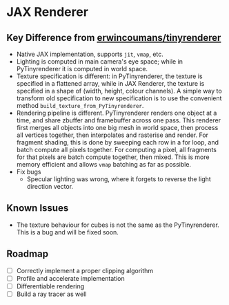 # JAX Renderer

## Key Difference from [erwincoumans/tinyrenderer](https://github.com/erwincoumans/tinyrenderer)

- Native JAX implementation, supports `jit`, `vmap`, etc.
- Lighting is computed in main camera's eye space; while in PyTinyrenderer it is computed in world space.
- Texture specification is different: in PyTinyrenderer, the texture is specified in a flattened array, while in JAX Renderer, the texture is specified in a shape of (width, height, colour channels). A simple way to transform old specification to new specification is to use the convenient method `build_texture_from_PyTinyrenderer`.
- Rendering pipeline is different. PyTinyrenderer renders one object at a time, and share zbuffer and framebuffer across one pass. This renderer first merges all objects into one big mesh in world space, then process all vertices together, then interpolates and rasterise and render. For fragment shading, this is done by sweeping each row in a for loop, and batch compute all pixels together. For computing a pixel, all fragments for that pixels are batch compute together, then mixed. This is more memory efficient and allows `vmap` batching as far as possible.
- Fix bugs
  - Specular lighting was wrong, where it forgets to reverse the light direction vector.

## Known Issues

- The texture behaviour for cubes is not the same as the PyTinyrenderer. This is a bug and will be fixed soon.

## Roadmap

- [ ] Correctly implement a proper clipping algorithm
- [ ] Profile and accelerate implementation
- [ ] Differentiable rendering
- [ ] Build a ray tracer as well
